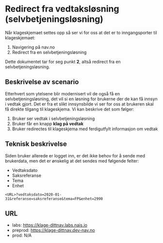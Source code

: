 # Redirect fra vedtaksløsning (selvbetjeningsløsning)
Når klageskjemaet settes opp så ser vi for oss at det er to inngangsporter til klageskjemaet:

1. Navigering på nav.no
2. Redirect fra en selvbetjeningsløsning

Dette dokumentet tar for seg punkt **2**, altså redirect fra en selvbetjeningsløsning.

## Beskrivelse av scenario
Etterhvert som ytelsene blir modernisert vil de også få en selvbetjeningsløsning, det vil si en 
løsning for brukerne der de kan få innsyn i vedtak gjort. Det er fra et slikt innsynsbilde vi ser
for oss at brukeren skal få direkte tilgang til klageskjema. Vi kan beskrive det som følger:

1. Bruker ser vedtak i selvbetjeningsløsning
2. Bruker får en knapp **klag på vedtak**
3. Bruker redirectes til klageskjema med ferdigutfylt informasjon om vedtak

## Teknisk beskrivelse
Siden bruker allerede er logget inn, er det ikke behov for å sende med brukerdata,
men det er ønskelig at det sendes med følgende felter:
* Vedtaksdato
* Saksreferanse
* Tema
* Enhet

```
<URL>?vedtaksdato=2020-01-31&referanse=saksreferanse&tema=FP&enhet=2990
```

## URL
* labs: https://klage-dittnav.labs.nais.io
* preprod: https://klage-dittnav.dev-nav.no
* prod: N/A
